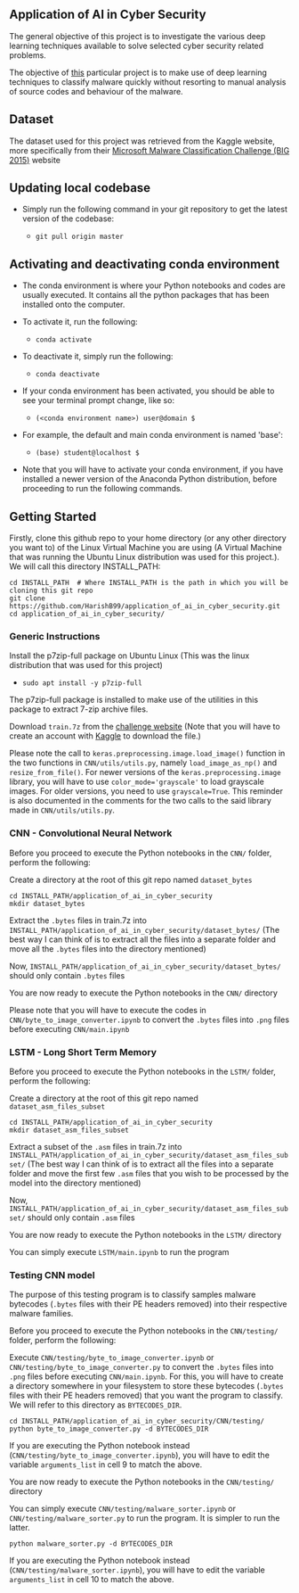 ## Application of AI in Cyber Security

The general objective of this project is to investigate the various deep learning techniques available to solve selected cyber security related problems.

The objective of [this](https://github.com/HarishB99/application_of_ai_in_cyber_security) particular project is to make use of deep learning techniques to classify malware quickly without resorting to manual analysis of source codes and behaviour of the malware.

## Dataset

The dataset used for this project was retrieved from the Kaggle website, more specifically from their [Microsoft Malware Classification Challenge (BIG 2015)](https://www.kaggle.com/c/malware-classification/data) website

## Updating local codebase

* Simply run the following command in your git repository to get the latest version of the codebase:

	* `git pull origin master`

## Activating and deactivating conda environment

* The conda environment is where your Python notebooks and codes are usually executed. It contains all the python packages that has been installed onto the computer.

* To activate it, run the following:

	* `conda activate`

* To deactivate it, simply run the following:
	
	* `conda deactivate`

* If your conda environment has been activated, you should be able to see your terminal prompt change, like so:
	
	* `(<conda environment name>) user@domain $`

* For example, the default and main conda environment is named 'base':
	
	* `(base) student@localhost $`

* Note that you will have to activate your conda environment, if you have installed a newer version of the Anaconda Python distribution, before proceeding to run the following commands.

## Getting Started

Firstly, clone this github repo to your home directory (or any other directory you want to) of the Linux Virtual Machine you are using (A Virtual Machine that was running the Ubuntu Linux distribution was used for this project.). We will call this directory INSTALL_PATH:

```shell
cd INSTALL_PATH  # Where INSTALL_PATH is the path in which you will be cloning this git repo
git clone https://github.com/HarishB99/application_of_ai_in_cyber_security.git
cd application_of_ai_in_cyber_security/
```

### Generic Instructions

Install the p7zip-full package on Ubuntu Linux (This was the linux distribution that was used for this project)

* `sudo apt install -y p7zip-full`

The p7zip-full package is installed to make use of the utilities in this package to extract 7-zip archive files.

Download `train.7z` from the [challenge website](https://www.kaggle.com/c/malware-classification/data) (Note that you will have to create an account with [Kaggle](https://www.kaggle.com/) to download the file.)

Please note the call to `keras.preprocessing.image.load_image()` function in the two functions in `CNN/utils/utils.py`, namely `load_image_as_np()` and `resize_from_file()`. For newer versions of the `keras.preprocessing.image` library, you will have to use `color_mode='grayscale'` to load grayscale images. For older versions, you need to use `grayscale=True`. This reminder is also documented in the comments for the two calls to the said library made in `CNN/utils/utils.py`.

### CNN - Convolutional Neural Network

Before you proceed to execute the Python notebooks in the `CNN/` folder, perform the following:

Create a directory at the root of this git repo named `dataset_bytes`

```shell
cd INSTALL_PATH/application_of_ai_in_cyber_security
mkdir dataset_bytes
```

Extract the `.bytes` files in train.7z into `INSTALL_PATH/application_of_ai_in_cyber_security/dataset_bytes/` (The best way I can think of is to extract all the files into a separate folder and move all the `.bytes` files into the directory mentioned)

Now, `INSTALL_PATH/application_of_ai_in_cyber_security/dataset_bytes/` should only contain `.bytes` files

You are now ready to execute the Python notebooks in the `CNN/` directory

Please note that you will have to execute the codes in `CNN/byte_to_image_converter.ipynb` to convert the `.bytes` files into `.png` files before executing `CNN/main.ipynb`

### LSTM - Long Short Term Memory

Before you proceed to execute the Python notebooks in the `LSTM/` folder, perform the following:

Create a directory at the root of this git repo named `dataset_asm_files_subset`

```shell
cd INSTALL_PATH/application_of_ai_in_cyber_security
mkdir dataset_asm_files_subset
```

Extract a subset of the `.asm` files in train.7z into `INSTALL_PATH/application_of_ai_in_cyber_security/dataset_asm_files_subset/` (The best way I can think of is to extract all the files into a separate folder and move the first few `.asm` files that you wish to be processed by the model into the directory mentioned)

Now, `INSTALL_PATH/application_of_ai_in_cyber_security/dataset_asm_files_subset/` should only contain `.asm` files

You are now ready to execute the Python notebooks in the `LSTM/` directory

You can simply execute `LSTM/main.ipynb` to run the program

### Testing CNN model

The purpose of this testing program is to classify samples malware bytecodes (`.bytes` files with their PE headers removed) into their respective malware families.

Before you proceed to execute the Python notebooks in the `CNN/testing/` folder, perform the following:

<!-- Create a directory inside the `CNN/testing/` folder of this git repo named `test_cases_exe`

Copy over the executable files (.exe) which you want the model to analyse and predict into this directory you have created (which is `CNN/testing/test_cases_exe` in this git repo) -->

Execute `CNN/testing/byte_to_image_converter.ipynb` or `CNN/testing/byte_to_image_converter.py` to convert the `.bytes` files into `.png` files before executing `CNN/main.ipynb`. For this, you will have to create a directory somewhere in your filesystem to store these bytecodes (`.bytes` files with their PE headers removed) that you want the program to classify. We will refer to this directory as `BYTECODES_DIR`. 

```shell
cd INSTALL_PATH/application_of_ai_in_cyber_security/CNN/testing/
python byte_to_image_converter.py -d BYTECODES_DIR
```

If you are executing the Python notebook instead (`CNN/testing/byte_to_image_converter.ipynb`), you will have to edit the variable `arguments_list` in cell 9 to match the above.

You are now ready to execute the Python notebooks in the `CNN/testing/` directory

You can simply execute `CNN/testing/malware_sorter.ipynb` or `CNN/testing/malware_sorter.py` to run the program. It is simpler to run the latter.

`python malware_sorter.py -d BYTECODES_DIR`

If you are executing the Python notebook instead (`CNN/testing/malware_sorter.ipynb`), you will have to edit the variable `arguments_list` in cell 10 to match the above.
